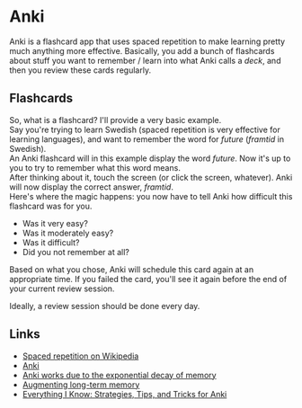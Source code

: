 # Anki
Anki is a flashcard app that uses spaced repetition to make learning pretty much anything more effective.
Basically, you add a bunch of flashcards about stuff you want to remember / learn into what Anki calls a *deck*, and then you review these cards regularly.

## Flashcards
So, what is a flashcard? I'll provide a very basic example.  
Say you're trying to learn Swedish (spaced repetition is very effective for learning languages), and want to remember the word for *future* (*framtid* in Swedish).  
An Anki flashcard will in this example display the word *future*. Now it's up to you to try to remember what this word means.  
After thinking about it, touch the screen (or click the screen, whatever). Anki will now display the correct answer, *framtid*.  
Here's where the magic happens: you now have to tell Anki how difficult this flashcard was for you.
- Was it very easy?
- Was it moderately easy?
- Was it difficult?
- Did you not remember at all?  

Based on what you chose, Anki will schedule this card again at an appropriate time. If you failed the card, you'll see it again before the end of your current review session.  

Ideally, a review session should be done every day.

## Links
- [Spaced repetition on Wikipedia](https://en.wikipedia.org/wiki/Spaced_repetition)
- [Anki](https://apps.ankiweb.net/)
- [Anki works due to the exponential decay of memory](https://www.reddit.com/r/Anki/comments/75bzzc/anki_overwhelms_me/)
- [Augmenting long-term memory](http://augmentingcognition.com/ltm.html)
- [Everything I Know: Strategies, Tips, and Tricks for Anki](https://senrigan.io/blog/everything-i-know-strategies-tips-and-tricks-for-spaced-repetition-anki/)